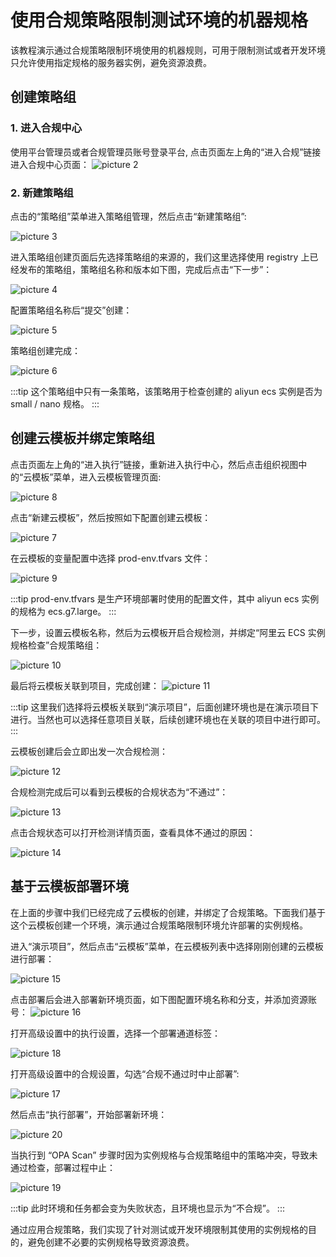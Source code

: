 # 使用合规策略限制测试环境的机器规格
该教程演示通过合规策略限制环境使用的机器规则，可用于限制测试或者开发环境只允许使用指定规格的服务器实例，避免资源浪费。

## 创建策略组
### 1. 进入合规中心
使用平台管理员或者合规管理员账号登录平台, 点击页面左上角的“进入合规”链接进入合规中心页面：
![picture 2](../images/57cf21801ec04467247b7a7bb44da0299e71fd181efcf5a1a641d0c9b0544477.png)  

### 2. 新建策略组
点击的“策略组”菜单进入策略组管理，然后点击“新建策略组”:

![picture 3](../images/ce234a05180c0ad3953ac6dabc9447959e5cf71418e0c9c17c1e39e8a037601f.png)  


进入策略组创建页面后先选择策略组的来源的，我们这里选择使用 registry 上已经发布的策略组，策略组名称和版本如下图，完成后点击“下一步”：

![picture 4](../images/99764dad4d3f03e3b6d95c3d903ac1c9877af1621a59b77bfa12f1d64d0a4864.png)  


配置策略组名称后“提交”创建：

![picture 5](../images/cc9b269fe721f90f410b42e4ffe8844d3d2644ba944a7abdee96682599d3a469.png)  

策略组创建完成：

![picture 6](../images/261f02361560b06432bfd4ecb24bdd5f20042efa7233e9c5a3276ee8d7cb3217.png)  

:::tip
这个策略组中只有一条策略，该策略用于检查创建的 aliyun ecs 实例是否为 small / nano 规格。
:::

## 创建云模板并绑定策略组
点击页面左上角的“进入执行”链接，重新进入执行中心，然后点击组织视图中的“云模板”菜单，进入云模板管理页面:

![picture 8](../images/202278d754d5156449aad09b14e661445ca48109607dc6a4f01d24c732e68416.png)  

点击“新建云模板”，然后按照如下配置创建云模板：

![picture 7](../images/92ddb868065e869a46ee9f62c27882ab8d8c1a19eca4c05973c34049a58cac98.png)  

在云模板的变量配置中选择 prod-env.tfvars 文件：

![picture 9](../images/ba1d63f6ec2404477bf63c2664d4f4f677e3f80e4f0099f8e55d440433fa4dc8.png)  

:::tip
prod-env.tfvars 是生产环境部署时使用的配置文件，其中 aliyun ecs 实例的规格为 ecs.g7.large。
:::

下一步，设置云模板名称，然后为云模板开启合规检测，并绑定“阿里云 ECS 实例规格检查”合规策略组：

![picture 10](../images/bc20e5edbfe1138d3f2d7a8604c04cf8550fe5ce20cd34d4085577f5a72f5769.png)  

最后将云模板关联到项目，完成创建：
![picture 11](../images/95fa52cb0dafe0353954e2caee73064a1dc12c466257194cfb651b103a6064d7.png)  

:::tip
这里我们选择将云模板关联到“演示项目”，后面创建环境也是在演示项目下进行。当然也可以选择任意项目关联，后续创建环境也在关联的项目中进行即可。
:::

云模板创建后会立即出发一次合规检测：

![picture 12](../images/934c16732117aa2dca985fff0f967239af55ea26aa33f6f9592fcc5eae2d3055.png)  

合规检测完成后可以看到云模板的合规状态为“不通过”：

![picture 13](../images/58b37e72370927544fa16bfa6c5ae1d1bac01b1479e1a01fc277244ad542dde5.png)  

点击合规状态可以打开检测详情页面，查看具体不通过的原因：

![picture 14](../images/f0c48db33fa8c87b8e2df2c2ee1db0c83f094bf4c6a52b8004b1d1ee9585a9ea.png)  


## 基于云模板部署环境
在上面的步骤中我们已经完成了云模板的创建，并绑定了合规策略。下面我们基于这个云模板创建一个环境，演示通过合规策略限制环境允许部署的实例规格。

进入“演示项目”，然后点击“云模板”菜单，在云模板列表中选择刚刚创建的云模板进行部署：

![picture 15](../images/adad5c412e9d0f52f11f118f4e4c615475853f197667eb2e1594bed37e92abda.png) 


点击部署后会进入部署新环境页面，如下图配置环境名称和分支，并添加资源账号：
![picture 16](../images/158b6e9efd27491338d3a7b9a3f0bfbdde68644d6a96d722fccbab2656d6f94b.png)  


打开高级设置中的执行设置，选择一个部署通道标签：

![picture 18](../images/64614107f15e966106fd1518a32748ac73a9d658fbb371baa1f05c03cd1e7577.png)  

打开高级设置中的合规设置，勾选“合规不通过时中止部署”:

![picture 17](../images/675b1c169509eb3ad057401ec5b0faf4c1dff6372c3bbd0a3c24701cc1d6ef03.png)  



然后点击“执行部署”，开始部署新环境：

![picture 20](../images/ce695a606a253ab27fb30701882f6e7aca322b51013998126569c4894d8624ae.png)  


当执行到 “OPA Scan” 步骤时因为实例规格与合规策略组中的策略冲突，导致未通过检查，部署过程中止：

![picture 19](../images/c9934e27899bcca2e609103f340ebf1c1abd77f13c5f8a011252609ae0e57109.png)  


:::tip
此时环境和任务都会变为失败状态，且环境也显示为“不合规”。
:::


通过应用合规策略，我们实现了针对测试或开发环境限制其使用的实例规格的目的，避免创建不必要的实例规格导致资源浪费。